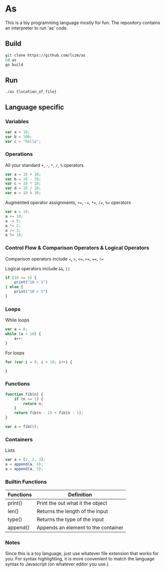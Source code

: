# As

This is a toy programming language mostly for fun. The repository contains an interpreter to run 'as' code.

## Build
```bash
git clone https://github.com/lczm/as
cd as
go build
```

## Run
```bash
./as {location_of_file}
```

## Language specific

### Variables
```javascript
var a = 10;
var b = 100;
var c = "hello";
```

### Operations
All your standard `+`, `-`, `*`, `/`, `%` operators
```javascript
var a = 10 + 10;
var b = 10 - 10;
var c = 10 * 10;
var d = 10 / 10;
var e = 10 % 10;
```
Augmented operator assignments, `+=`, `-=`, `*=`, `/=`, `%=` operators
```javascript
var a = 10;
a += 10;
a -= 5;
a *= 2;
a /= 3;
a %= 10;
```

### Control Flow & Comparison Operators & Logical Operators
Comparison operators include `<`, `>`, `<=`, `>=`, `==`, `!=`

Logical operators include `&&`, `||`
```javascript
if (10 <= 5) {
    print("10 < 5")
} else {
    print("10 > 5")
}
```

### Loops
While loops
```javascript
var a = 0;
while (a < 10) {
    a++;
}
```

For loops
```javascript
for (var i = 0; i < 10; i++) {

}
```

### Functions
```javascript
function fib(n) {
    if (n <= 1) {
        return n;
    }
    return fib(n - 2) + fib(n - 1);
}

var a = fib(5);
```
### Containers
Lists
```javascript
var a = [1, 2, 3];
a = append(a, 4);
a = append(a, 5);
```

### Builtin Functions
| Functions | Definition                               |
|-----------|---                                       |
|print()    |Print the out what it the object          |
|len()      |Returns the length of the input           |
|type()     |Returns the type of the input             |
|append()   |Appends an element to the container       |

### Notes
Since this is a toy language, just use whatever file extension that works for you. For syntax highlighting, it is more convenient to match the language syntax to Javascript (on whatever editor you use.).